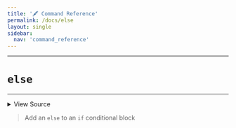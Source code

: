 ```yaml
---
title: '🖋️ Command Reference'
permalink: /docs/else
layout: single
sidebar:
  nav: 'command_reference'
---
```


---

# `else`

---



<details>
  <summary>View Source</summary>

{% highlight sh %}

!fn --shellpen-private writeDSL --write-null-if-last-empty
!fn --shellpen-private writeDSL --pop
!fn --shellpen-private writeDSL writeln "else"
!fn --shellpen-private writeDSL --push "fi"
{% endhighlight %}

</details>



> Add an `else` to an `if` conditional block







